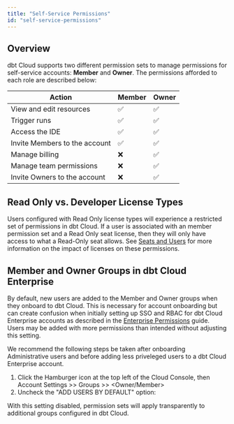 ```yaml
---
title: "Self-Service Permissions"
id: "self-service-permissions"
---
```


## Overview

dbt Cloud supports two different permission sets to manage permissions for self-service accounts: **Member** and **Owner**. The permissions afforded to each role are described below:

| Action | Member | Owner |
| ------ | ------ | ----- |
| View and edit resources | ✅ | ✅ |
| Trigger runs | ✅ | ✅ |
| Access the IDE | ✅ | ✅ |
| Invite Members to the account | ✅ | ✅ |
| Manage billing | ❌ | ✅ |
| Manage team permissions | ❌ | ✅ |
| Invite Owners to the account | ❌ | ✅ |

## Read Only vs. Developer License Types

Users configured with Read Only license types will experience a restricted set of permissions in dbt Cloud. If a user is associated with an member permission set and a Read Only seat license, then they will only have access to what a Read-Only seat allows. See [Seats and Users](cloud-seats-and-users) for more information on the impact of licenses on these permissions.

## Member and Owner Groups in dbt Cloud Enterprise

By default, new users are added to the Member and Owner groups when they onboard to dbt Cloud. This is necessary for account onboarding but can create confusion when initially setting up SSO and RBAC for dbt Cloud Enterprise accounts as described in the [Enterprise Permissions](https://docs.getdbt.com/docs/dbt-cloud/access-control/enterprise-permissions/) guide. Users may be added with more permissions than intended without adjusting this setting.

We recommend the following steps be taken after onboarding Administrative users and before adding less priveleged users to a dbt Cloud Enterprise account.

1) Click the Hamburger icon at the top left of the Cloud Console, then Account Settings >> Groups >> <Owner/Member>  
2) Uncheck the "ADD USERS BY DEFAULT" option:  

<Lightbox src="static/img/docs/dbt-cloud/dbt-cloud-enterprise/access-control/uncheck-add-users-by-default.png" title="Adjusting default group assignments"/>

With this setting disabled, permission sets will apply transparently to additional groups configured in dbt Cloud.